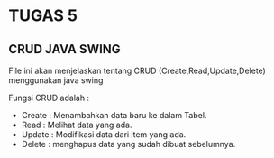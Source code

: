 # TUGAS 5
## CRUD JAVA SWING

File ini akan menjelaskan tentang CRUD (Create,Read,Update,Delete) menggunakan java swing

Fungsi CRUD adalah :
- Create    : Menambahkan data baru ke dalam Tabel.
- Read      : Melihat data yang ada.
- Update    : Modifikasi data dari item yang ada.
- Delete    : menghapus data yang sudah dibuat sebelumnya.
